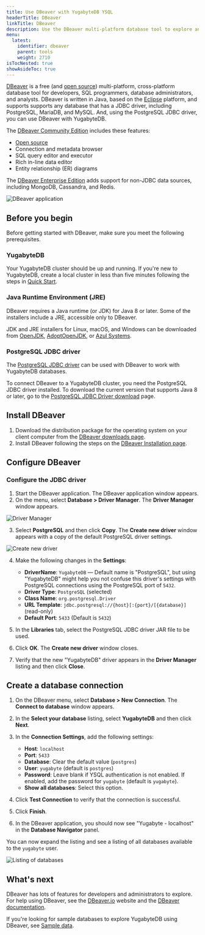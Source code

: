 ```yaml
---
title: Use DBeaver with YugabyteDB YSQL
headerTitle: DBeaver
linkTitle: DBeaver
description: Use the DBeaver multi-platform database tool to explore and query YugabyteDB.
menu:
  latest:
    identifier: dbeaver
    parent: tools
    weight: 2710
isTocNested: true
showAsideToc: true
---
```


[DBeaver](https://dbeaver.io/) is a free (and [open source](https://github.com/dbeaver/dbeaver)) multi-platform, cross-platform database tool for developers, SQL programmers, database administrators, and analysts. DBeaver is written in Java, based on the [Eclipse](https://www.eclipse.org/) platform, and supports supports any database that has a JDBC driver, including PostgreSQL, MariaDB, and MySQL. And, using the PostgreSQL JDBC driver, you can use DBeaver with YugabyteDB.

The [DBeaver Community Edition](https://dbeaver.io/) includes these features:

- [Open source](https://github.com/dbeaver/dbeaver)
- Connection and metadata browser
- SQL query editor and executor
- Rich in-line data editor
- Entity relationship (ER) diagrams

The [DBeaver Enterprise Edition](https://dbeaver.com/) adds support for non-JDBC data sources, including MongoDB, Cassandra, and Redis.

![DBeaver application](/images/develop/tools/dbeaver/dbeaver-screenshot.png)

## Before you begin

Before getting started with DBeaver, make sure you meet the following prerequisites.

### YugabyteDB

Your YugabyteDB cluster should be up and running. If you're new to YugabyteDB, create a local cluster in less than five minutes following the steps in [Quick Start](../../../quick-start/install).

### Java Runtime Environment (JRE)

DBeaver requires a Java runtime (or JDK) for Java 8 or later. Some of the installers include a JRE, accessible only to DBeaver.

JDK and JRE installers for Linux, macOS, and Windows can be downloaded from [OpenJDK](http://jdk.java.net/), [AdoptOpenJDK](https://adoptopenjdk.net/), or [Azul Systems](https://www.azul.com/downloads/zulu-community/).

### PostgreSQL JDBC driver

The [PostgreSQL JDBC driver](https://jdbc.postgresql.org/) can be used with DBeaver to work with YugabyteDB databases. 

To connect DBeaver to a YugabyteDB cluster, you need the PostgreSQL JDBC driver installed. To download the current version that supports Java 8 or later, go to the [PostgreSQL JDBC Driver download](https://jdbc.postgresql.org/download.html) page.

## Install DBeaver

1. Download the distribution package for the operating system on your client computer from the [DBeaver downloads page](https://dbeaver.io/download/).
2. Install DBeaver following the steps on the [DBeaver Installation page](https://github.com/dbeaver/dbeaver/wiki/Installation).

## Configure DBeaver

### Configure the JDBC driver

1. Start the DBeaver application. The DBeaver application window appears.
2. On the menu, select **Database > Driver Manager**. The **Driver Manager** window appears.

![Driver Manager](/images/develop/tools/dbeaver/dbeaver-driver-manager.png)

3. Select **PostgreSQL** and then click **Copy**. The **Create new driver** window appears with a copy of the default PostgreSQL driver settings.

![Create new driver](/images/develop/tools/dbeaver/dbeaver-create-new-driver.png)

4. Make the following changes in the **Settings**:

    - **DriverName**: `YugabyteDB` — Default name is "PostgreSQL", but using "YugabyteDB" might help you not confuse this driver's settings with PostgreSQL connections using the PostgreSQL port of `5432`.
    - **Driver Type**: `PostgreSQL` (selected)
    - **Class Name**: `org.postgresql.Driver`
    - **URL Template**: `jdbc.postgresql://{host}[:{port}/[{database}]` (read-only)
    - **Default Port**: `5433` (Default is `5432`)

5. In the **Libraries** tab, select the PostgreSQL JDBC driver JAR file to be used.

6. Click **OK**. The **Create new driver** window closes. 

7. Verify that the new "YugabyteDB" driver appears in the **Driver Manager** listing and then click **Close**.

## Create a database connection

1. On the DBeaver menu, select **Database > New Connection**. The **Connect to database** window appears.

2. In the **Select your database** listing, select **YugabyteDB** and then click **Next**.

3. In the **Connection Settings**, add the following settings:

    - **Host**: `localhost`
    - **Port**: `5433`
    - **Database**: Clear the default value (`postgres`)
    - **User**: `yugabyte` (default is `postgres`)
    - **Password**: Leave blank if YSQL authentication is not enabled. If enabled, add the password for `yugabyte` (default is `yugabyte`).
    - **Show all databases**: Select this option.

4. Click **Test Connection** to verify that the connection is successful.

5. Click **Finish**.

6. In the DBeaver application, you should now see "Yugabyte - localhost" in the **Database Navigator** panel.

You can now expand the listing and see a listing of all databases available to the `yugabyte` user.

 ![Listing of databases](/images/develop/tools/dbeaver/dbeaver-list-of-databases.png)

## What's next

DBeaver has lots of features for developers and administrators to explore. For help using DBeaver, see the [DBeaver.io](https://dbeaver.io/) website and the [DBeaver documentation](https://github.com/dbeaver/dbeaver/wiki).

If you're looking for sample databases to explore YugabyteDB using DBeaver, see [Sample data](../../sample-data/).